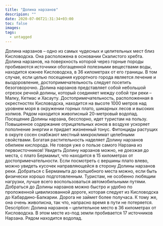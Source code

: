 ```yaml
---
title: "Долина нарзанов"
descripion: ""
date: 2020-07-06T21:31:34+03:00
toc: false
images:
tags:
  - untagged
---
```


Долина нарзанов – одно из самых чудесных и целительных мест близ Кисловодска. Она расположена в основании Скалистого хребта. Долина нарзанов, на поверхность которой через горные породы пробиваются источники обогащенной полезными веществами воды, находится южнее Кисловодска, в 36 километрах от его границы. В том случае, если целью посещения курортного города является лечение и выздоровление, достопримечательность следует посетить безоговорочно.
Долина нарзанов представляет собой небольшой отрезок речной долины, который соединяет между собой три реки – Малку, Кетмас и Хасауту. Достопримечательность, расположенная в окрестностях Кисловодска, находится на высоте 1000 метров над уровнем моря в окружении горных плато, шикарных лесов и высоких холмов. Рядом находится живописный 20-метровый водопад.
Посещение Долины нарзана, бесспорно, идет туристам на пользу. Повышенное содержание отрицательных ионов в воздухе ускоряет пополнение энергии и придает жизненный тонус. Фитонциды растущих в округе сосен снабжают местный микроклимат целебными свойствами. Богатая растительность наделяет Долину нарзанов обилием кислорода. Не говоря уже о пользе самого Нарзана из первоисточников!
Увидеть Долину нарзанов можно, не доезжая до места, с плато Бермамыт, что находится в 15 километрах от достопримечательности. Если посмотреть с вершины плато влево, можно увидеть кусочек направляющейся в сторону Долины нарзанов реки. Добраться с Бермамыта до волшебного места можно, если быть физически хорошо подготовленным. Туристам, не особенно любящим нагрузки, лучше всего воспользоваться автомобильными путями.
Добраться до Долины нарзанов можно быстро и удобно по проложенной цивилизованной дороге, которая следует из Кисловодска до Кабардино-Балкарии. Дорога не займет более получаса. К тому же, она очень живописна, так что, напрасно время в пути не потеряется.
Description:
Долина нарзанов – целительное место в 36 километрах от Кисловодска. В этом месте из-под земли пробивается 17 источников Нарзана. Рядом находится водопад.
